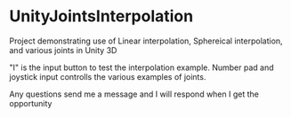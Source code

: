 # UnityJointsInterpolation
Project demonstrating use of Linear interpolation, Sphereical interpolation, and various joints in Unity 3D

"I" is the input button to test the interpolation example.
Number pad and joystick input controlls the various examples of joints. 

Any questions send me a message and I will respond when I get the opportunity
